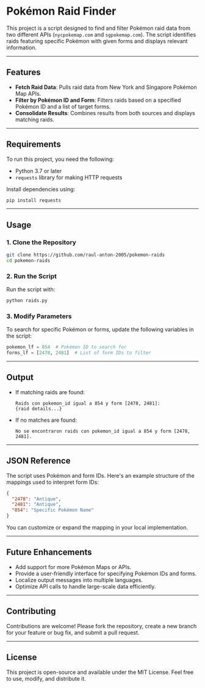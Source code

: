 # Pokémon Raid Finder

This project is a script designed to find and filter Pokémon raid data from two different APIs (`nycpokemap.com` and `sgpokemap.com`). The script identifies raids featuring specific Pokémon with given forms and displays relevant information.

---

## Features

- **Fetch Raid Data**: Pulls raid data from New York and Singapore Pokémon Map APIs.
- **Filter by Pokémon ID and Form**: Filters raids based on a specified Pokémon ID and a list of target forms.
- **Consolidate Results**: Combines results from both sources and displays matching raids.

---

## Requirements

To run this project, you need the following:

- Python 3.7 or later
- `requests` library for making HTTP requests

Install dependencies using:

```bash
pip install requests
```

---

## Usage

### 1. Clone the Repository

```bash
git clone https://github.com/raul-anton-2005/pokemon-raids
cd pokemon-raids
```

### 2. Run the Script

Run the script with:

```bash
python raids.py
```

### 3. Modify Parameters

To search for specific Pokémon or forms, update the following variables in the script:

```python
pokemon_lf = 854  # Pokémon ID to search for
forms_lf = [2478, 2481]  # List of form IDs to filter
```

---

## Output

- If matching raids are found:
  ```plaintext
  Raids con pokemon_id igual a 854 y form [2478, 2481]:
  {raid details...}
  ```
- If no matches are found:
  ```plaintext
  No se encontraron raids con pokemon_id igual a 854 y form [2478, 2481].
  ```

---

## JSON Reference

The script uses Pokémon and form IDs. Here's an example structure of the mappings used to interpret form IDs:

```json
{
  "2478": "Antique",
  "2481": "Antique",
  "854": "Specific Pokémon Name"
}
```

You can customize or expand the mapping in your local implementation.

---

## Future Enhancements

- Add support for more Pokémon Maps or APIs.
- Provide a user-friendly interface for specifying Pokémon IDs and forms.
- Localize output messages into multiple languages.
- Optimize API calls to handle large-scale data efficiently.

---

## Contributing

Contributions are welcome! Please fork the repository, create a new branch for your feature or bug fix, and submit a pull request.

---

## License

This project is open-source and available under the MIT License. Feel free to use, modify, and distribute it.